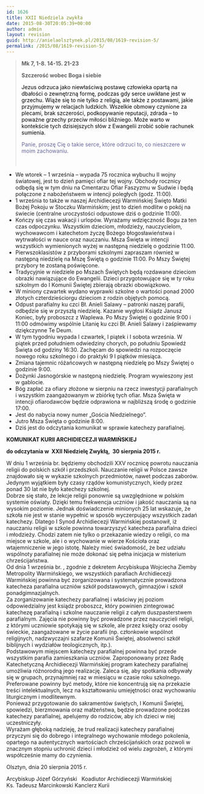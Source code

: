 ```yaml
---
id: 1626
title: XXII Niedziela zwykła
date: 2015-08-30T20:05:39+00:00
author: admin
layout: revision
guid: http://anielaolsztynek.pl/2015/08/1619-revision-5/
permalink: /2015/08/1619-revision-5/
---
```

> **Mk 7, 1-8. 14-15. 21-23**
> 
> **Szczerość wobec Boga i siebie**
> 
> <span style="color: #000000;">Jezus odrzuca jako niewłaściwą postawę człowieka opartą na dbałości o zewnętrzną formę, podczas gdy serce uwikłane jest w grzechu. Wiąże się to nie tylko z religią, ale także z postawami, jakie przyjmujemy w relacjach ludzkich. Wszelkie obmowy czynione za plecami, brak szczerości, podkopywanie reputacji, zdrada &#8211; to poważne grzechy przeciw miłości bliźniego. Może warto w kontekście tych dzisiejszych słów z Ewangelii zrobić sobie rachunek sumienia.</span>
> 
> <span style="color: #000000;"><span style="color: #666699;">Panie, proszę Cię o takie serce, które odrzuci to, co nieszczere w moim zachowaniu.</span></span>
> 
> <span style="color: #000000;"><span style="color: #666699;"><br /> </span></span>

  * We wtorek &#8211; 1 września &#8211; wypada 75 rocznica wybuchu II wojny światowej, jest to dzień pamięci ofiar tej wojny. Obchody rocznicy odbędą się w tym dniu na Cmentarzu Ofiar Faszyzmu w Sudwie i będą połączone z nabożeństwem w intencji poległych (godz. 11:00).
  * 1 września to także w naszej Archidiecezji Warmińskiej Święto Matki Bożej Pokoju w Stoczku Warmińskim; jest to dzień modlitw o pokój na świecie (centralne uroczystości odpustowe dziś o godzinie 11:00).
  * Kończy się czas wakacji i urlopów. Wyrażamy wdzięczność Bogu za ten czas odpoczynku. Wszystkim dzieciom, młodzieży, nauczycielom, wychowawcom i katechetom życzę Bożego błogosławieństwa i wytrwałości w nauce oraz nauczaniu. Msza Święta w intencji wszystkich wymienionych wyżej w następną niedzielę o godzinie 11:00.
  * Pierwszoklasistów z przyborami szkolnymi zapraszam również w następną niedzielę na Mszę Świętą o godzinie 11:00. Po Mszy Świętej przybory te zostaną poświęcone.
  * Tradycyjnie w niedziele po Mszach Świętych będą rozdawane dzieciom obrazki nawiązujące do Ewangelii. Dzieci przygotowujące się w ty roku szkolnym do I Komunii Świętej zbierają obrazki obowiązkowo.
  * W miniony czwartek wydano wyprawki szkolne o wartości ponad 2000 złotych czterdzieściorgu dzieciom z rodzin objętych pomocą.
  * Odpust parafialny ku czci Bł. Anieli Salawy &#8211; patronki naszej parafii, odbędzie się w przyszłą niedzielę. Kazanie wygłosi Ksiądz Janusz Koniec, były proboszcz z Waplewa. Po Mszy Świętej o godzinie 9:00 i 11:00 odmówimy wspólnie Litanię ku czci Bł. Anieli Salawy i zaśpiewamy dziękczynne Te Deum.
  * W tym tygodniu wypada I czwartek, I piątek i I sobota września. W piątek przed południem odwiedziny chorych, po południu Spowiedź Święta od godziny 16:30. Zachęcam do spowiedzi na rozpoczęcie nowego roku szkolnego i do praktyki 9 I piątków miesiąca.
  * Zmiana tajemnic różańcowych w następną niedzielę po Mszy Świętej o godzinie 9:00.
  * Dożynki Jasnogórskie w następną niedzielę. Program wywieszony jest w gablocie.
  * Bóg zapłać za ofiary złożone w sierpniu na rzecz inwestycji parafialnych i wszystkim zaangażowanym w zbiórkę tych ofiar. Msza Święta w intencji ofiarodawców będzie odprawiona w najbliższą środę o godzinie 17:00.
  * Jest do nabycia nowy numer &#8222;Gościa Niedzielnego&#8221;.
  * Jutro Msza Święta o godzinie 8:00.
  * Dziś jest do odczytania komunikat w sprawie katechezy parafialnej.

<div>
  <a href="http://archwarmia.pl/aktualno-ci/2015/sierpie/komunikat-kurii-archidiecezji-warmi-skiej/"></a><strong>KOMUNIKAT KURII ARCHIDIECEZJI WARMIŃSKIEJ</strong></p> 
  
  <p>
    <strong>do odczytania w  XXII Niedzielę Zwykłą,  30 sierpnia 2015 r.</strong>
  </p>
  
  <p>
    W dniu 1 września br. będziemy obchodzili XXV rocznicę powrotu nauczania religii do polskich szkół i przedszkoli. Nauczanie religii w Polsce zawsze znajdowało się w wykazie szkolnych przedmiotów, nawet podczas zaborów. Jedynym wyjątkiem były czasy rządów komunistycznych, kiedy przez ponad 30 lat nie było katechezy szkolnej.<br /> Dobrze się stało, że lekcje religii ponownie są uwzględnione w polskim systemie oświaty. Dzięki temu frekwencja uczniów i jakość nauczania są na wysokim poziomie. Jednak doświadczenie minionych 25 lat wskazuje, że szkoła nie jest w stanie wypełnić w sposób wyczerpujący wszystkich zadań katechezy. Dlatego I Synod Archidiecezji Warmińskiej postanowił, iż nauczaniu religii w szkole powinna towarzyszyć katecheza parafialna dzieci i młodzieży. Chodzi zatem nie tylko o przekazanie wiedzy o religii, co ma miejsce w szkole, ale i o wychowanie w wierze Kościoła oraz wtajemniczenie w jego istotę. Należy mieć świadomość, że bez udziału wspólnoty parafialnej nie może dokonać się pełna inicjacja w misterium chrześcijaństwa.<br /> Od dnia 1 września br. , zgodnie z dekretem Arcybiskupa Wojciecha Ziemby Metropolity Warmińskiego, we wszystkich parafiach Archidiecezji Warmińskiej powinna być zorganizowana i systematycznie prowadzona katecheza parafialna uczniów szkół podstawowych, gimnazjów i szkół ponadgimnazjalnych.<br /> Za zorganizowanie katechezy parafialnej i właściwy jej poziom odpowiedzialny jest ksiądz proboszcz, który powinien zintegrować katechezę parafialną i szkolne nauczanie religii z całym duszpasterstwem parafialnym. Zajęcia nie powinny być prowadzone przez nauczycieli religii, z którymi uczniowie spotykają się w szkole, ale przez księży oraz osoby świeckie, zaangażowane w życie parafii (np. członkowie wspólnot religijnych, nadzwyczajni szafarze Komunii Świętej, absolwenci szkół biblijnych i wydziałów teologicznych, itp.).<br /> Podstawowym miejscem katechezy parafialnej powinna być przede wszystkim parafia zamieszkania uczniów. Zaproponowany przez Radę Katechetyczną Archidiecezji Warmińskiej program katechezy parafialnej umożliwia różnorodną jego realizację. Zaleca się, aby spotkania odbywały się w grupach, przynajmniej raz w miesiącu w czasie roku szkolnego. Preferowane powinny być metody, które nie koncentrują się na przekazie treści intelektualnych, lecz na kształtowaniu umiejętności oraz wychowaniu liturgicznym i modlitewnym.<br /> Ponieważ przygotowanie do sakramentów świętych, I Komunii Świętej, spowiedzi, bierzmowania oraz małżeństwa, będzie prowadzone podczas katechezy parafialnej, apelujemy do rodziców, aby ich dzieci w niej uczestniczyły.<br /> Wyrażam głęboką nadzieję, że trud realizacji katechezy parafialnej przyczyni się do dobrego i integralnego wychowanie młodego pokolenia, opartego na autentycznych wartościach chrześcijańskich oraz pozwoli w znacznym stopniu uchronić dzieci i młodzież od wielu zagrożeń, z którymi współcześnie mamy do czynienia.
  </p>
  
  <p>
    Olsztyn, dnia 20 sierpnia 2015 r.
  </p>
  
  <p>
    Arcybiskup Józef Górzyński   Koadiutor Archidiecezji Warmińskiej<br /> Ks. Tadeusz Marcinkowski Kanclerz Kurii
  </p>
</div>